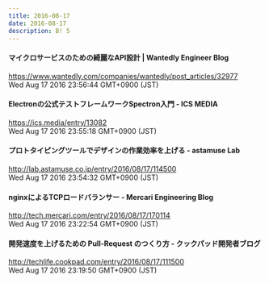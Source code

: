 ```yaml
---
title: 2016-08-17
date: 2016-08-17
description: B! 5
---
```


#### マイクロサービスのための綺麗なAPI設計 | Wantedly Engineer Blog
https://www.wantedly.com/companies/wantedly/post_articles/32977<br>
Wed Aug 17 2016 23:56:44 GMT+0900 (JST)<br>


#### Electronの公式テストフレームワークSpectron入門 - ICS MEDIA
https://ics.media/entry/13082<br>
Wed Aug 17 2016 23:55:18 GMT+0900 (JST)<br>


#### プロトタイピングツールでデザインの作業効率を上げる - astamuse Lab
http://lab.astamuse.co.jp/entry/2016/08/17/114500<br>
Wed Aug 17 2016 23:54:32 GMT+0900 (JST)<br>


#### nginxによるTCPロードバランサー - Mercari Engineering Blog
http://tech.mercari.com/entry/2016/08/17/170114<br>
Wed Aug 17 2016 23:22:54 GMT+0900 (JST)<br>


#### 開発速度を上げるための Pull-Request のつくり方 - クックパッド開発者ブログ
http://techlife.cookpad.com/entry/2016/08/17/111500<br>
Wed Aug 17 2016 23:19:50 GMT+0900 (JST)<br>


